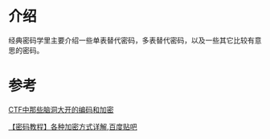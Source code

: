 # 介绍

经典密码学里主要介绍一些单表替代密码，多表替代密码，以及一些其它比较有意思的密码。

# 参考

[CTF中那些脑洞大开的编码和加密](http://www.tuicool.com/articles/2E3INnm)

[【密码教程】各种加密方式详解,百度贴吧](http://tieba.baidu.com/p/2027781907)